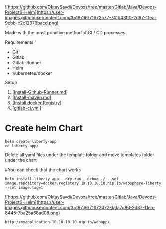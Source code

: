 ![https://github.com/OktaySavdi/Devops/tree/master/Gitlab/Java/Devops-Project6-Helm](https://user-images.githubusercontent.com/3519706/71672577-741b4300-2d87-11ea-9cbb-c2c12979bacd.png)

Made with the most primitive method of CI / CD processes

Requirements

 - Git 
 - Gitlab
 - Gitlab-Runner
 - Helm
 - Kubernetes/docker

Setup

 1. [[Install-Github-Runner.md](https://github.com/OktaySavdi/Devops/blob/master/Gitlab/Java/DevOps-Project5-Gitlab/Install-Github-Runner.md)]
 2. 
    [[Install-maven.md](https://github.com/OktaySavdi/Devops/blob/master/Gitlab/Java/DevOps-Project5-Gitlab/Install-maven.md)]
3. [[Install docker Registry](https://github.com/OktaySavdi/Devops/tree/master/Gitlab/Java/DevOps-Project5-Gitlab)]
4. [[gitlab-ci.yml](.gitlab-ci.yml)]

# Create helm Chart

```
helm create liberty-app
cd liberty-app/

```

Delete all yaml files under the template folder and move templates folder under the chart

#You can check that the chart works

```
helm install liberty-app --dry-run --debug ./ --set image.repository=docker.registery.10.10.10.10.nip.io/websphere-liberty --set image.tag=1
```

![https://github.com/OktaySavdi/Devops/tree/master/Gitlab/Java/Devops-Project6-Helm](https://user-images.githubusercontent.com/3519706/71672472-1a1a7d80-2d87-11ea-8445-7ba25a68ad08.png)

    http://myapplication-10.10.10.10.nip.io/webapp/
